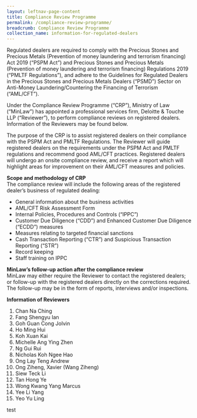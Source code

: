 ```yaml
---
layout: leftnav-page-content
title: Compliance Review Programme
permalink: /compliance-review-programme/
breadcrumb: Compliance Review Programme
collection_name: information-for-regulated-dealers
---
```


Regulated dealers are required to comply with the Precious Stones and Precious Metals (Prevention of money laundering and terrorism financing) Act 2019 (“PSPM Act”) and Precious Stones and Precious Metals (Prevention of money laundering and terrorism financing) Regulations 2019 (“PMLTF Regulations”), and adhere to the Guidelines for Regulated Dealers in the Precious Stones and Precious Metals Dealers (“PSMD”) Sector on Anti-Money Laundering/Countering the Financing of Terrorism (“AML/CFT”).
 
Under the Compliance Review Programme (“CRP”), Ministry of Law (“MinLaw”) has appointed a professional services firm, Deloitte & Touche LLP (“Reviewer”), to perform compliance reviews on registered dealers. Information of the Reviewers may be found below.
 
The purpose of the CRP is to assist registered dealers on their compliance with the PSPM Act and PMLTF Regulations. The Reviewer will guide registered dealers on the requirements under the PSPM Act and PMLTF regulations and recommend good AML/CFT practices. Registered dealers will undergo an onsite compliance review, and receive a report which will highlight areas for improvement on their AML/CFT measures and policies.
 
**Scope and methodology of CRP** <br>
The compliance review will include the following areas of the registered dealer’s business of regulated dealing:
* General information about the business activities
* AML/CFT Risk Assessment Form
* Internal Policies, Procedures and Controls (“IPPC”)
* Customer Due Diligence (“CDD”) and Enhanced Customer Due Diligence (“ECDD”) measures
* Measures relating to targeted financial sanctions
* Cash Transaction Reporting (“CTR”) and Suspicious Transaction Reporting (“STR”)
* Record keeping
* Staff training on IPPC
 
**MinLaw’s follow-up action after the compliance review** <br>
MinLaw may either require the Reviewer to contact the registered dealers; or follow-up with the registered dealers directly on the corrections required. The follow-up may be in the form of reports, interviews and/or inspections.
 
**Information of Reviewers** <br>
1. Chan Na Ching
2. Fang Shengyu Ian
3. Goh Guan Cong Jolvin
4. Ho Ming Hui
5. Koh Xuan Kai
6. Michelle Ang Ying Zhen
7. Ng Gui Rui
8. Nicholas Koh Ngee Hao
9. Ong Lay Teng Andrew
10. Ong Ziheng, Xavier (Wang Ziheng)
11. Siew Teck Li
12. Tan Hong Ye
13. Wong Kwang Yang Marcus
14. Yee Li Yang
15. Yeo Yu Ling

test
